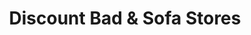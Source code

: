---
title: "Discount Bad & Sofa Stores"
url: /bishop-auckland/discount-bad-and-sofa-stores/
shop: furniture
---